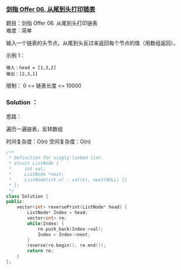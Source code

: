 ### [剑指 Offer 06. 从尾到头打印链表](https://leetcode-cn.com/problems/cong-wei-dao-tou-da-yin-lian-biao-lcof/)

题目：剑指 Offer 06. 从尾到头打印链表  
难度：简单

输入一个链表的头节点，从尾到头反过来返回每个节点的值（用数组返回）。

示例 1：

~~~
输入：head = [1,3,2]
输出：[2,3,1]
~~~

限制：
0 <= 链表长度 <= 10000


### Solution ：

思路：

遍历一遍链表，反转数组

时间复杂度：O(n)
空间复杂度：O(n)

~~~cpp
/**
 * Definition for singly-linked list.
 * struct ListNode {
 *     int val;
 *     ListNode *next;
 *     ListNode(int x) : val(x), next(NULL) {}
 * };
 */
class Solution {
public:
    vector<int> reversePrint(ListNode* head) {
        ListNode* Index = head;
        vector<int> re;
        while(Index) {
            re.push_back(Index->val);
            Index = Index->next;
        }
        reverse(re.begin(), re.end());
        return re;
    }
};
~~~